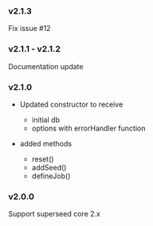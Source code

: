 ### v2.1.3

Fix issue #12

### v2.1.1 - v2.1.2
Documentation update

### v2.1.0

* Updated constructor to receive 
  * initial db
  * options with errorHandler function

* added methods
  * reset()
  * addSeed()
  * defineJob()
  
### v2.0.0
Support superseed core 2.x 